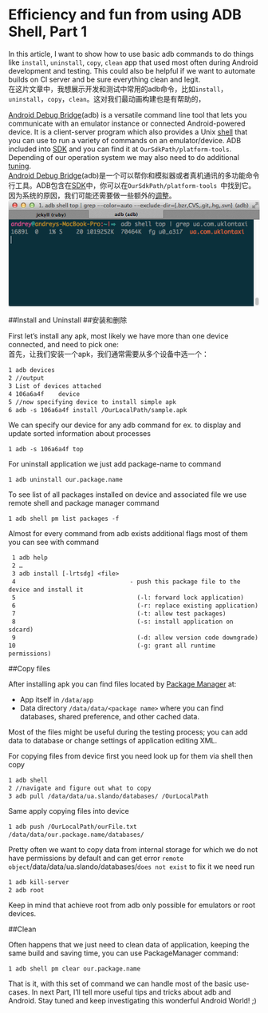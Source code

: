 # Efficiency and fun from using ADB Shell, Part 1

In this article, I want to show how to use basic adb commands to do
things like `install`, `uninstall`, `copy`, `clean` app that used most
often during Android development and testing. This could also be helpful
if we want to automate builds on CI server and be sure everything clean
and legit.  
在这片文章中，我想展示开发和测试中常用的adb命令，比如`install`，`uninstall`，`copy`，`clean`。这对我们最动画构建也是有帮助的，

[Android Debug
Bridge](https://developer.android.com/tools/help/adb.html)(adb) is a
versatile command line tool that lets you communicate with an emulator
instance or connected Android-powered device. It is a client-server
program which also provides a Unix
[shell](https://developer.android.com/tools/help/shell.html) that you
can use to run a variety of commands on an emulator/device. ADB included
into [SDK](https://developer.android.com/sdk/index.html) and you can
find it at `OurSdkPath/platform-tools`. Depending of our operation
system we may also need to do additional
[tuning](https://developer.android.com/tools/device.html#setting-up).  
[Android Debug Bridge](https://developer.android.com/tools/help/adb.html)(adb)是一个可以帮你和模拟器或者真机通讯的多功能命令行工具。ADB包含在[SDK](https://developer.android.com/sdk/index.html)中，你可以在`OurSdkPath/platform-tools `中找到它。因为系统的原因，我们可能还需要做一些额外的[调整](https://developer.android.com/tools/device.html#setting-up)。  
![ADB Shell](https://github.com/DroidWorkerLYF/Translate/blob/master/Efficiency%20and%20fun%20from%20using%20ADB/adb_shell.png?raw=true)  

##Install and Uninstall
##安装和删除

First let’s install any apk, most likely we have more than one device
connected, and need to pick one:  
首先，让我们安装一个apk，我们通常需要从多个设备中选一个：

    1 adb devices
    2 //output
    3 List of devices attached
    4 106a6a4f    device
    5 //now specifying device to install simple apk
    6 adb -s 106a6a4f install /OurLocalPath/sample.apk

We can specify our device for any adb command for ex. to display and
update sorted information about processes  


    1 adb -s 106a6a4f top

For uninstall application we just add package-name to command

    1 adb uninstall our.package.name


To see list of all packages installed on device and associated file we
use remote shell and package manager command


    1 adb shell pm list packages -f

Almost for every command from adb exists additional flags most of them
you can see with command

     1 adb help
     2 …
     3 adb install [-lrtsdg] <file>
     4                                - push this package file to the device and install it
     5                                  (-l: forward lock application)
     6                                  (-r: replace existing application)
     7                                  (-t: allow test packages)
     8                                  (-s: install application on sdcard)
     9                                  (-d: allow version code downgrade)
    10                                  (-g: grant all runtime permissions)

##Copy files

After installing apk you can find files located by [Package
Manager](https://dzone.com/articles/depth-android-package-manager) at:

-   App itself in `/data/app`
-   Data directory `/data/data/<package name>` where you can find
    databases, shared preference, and other cached data.

Most of the files might be useful during the testing process; you can
add data to database or change settings of application editing XML.

For copying files from device first you need look up for them via shell
then copy

    1 adb shell 
    2 //navigate and figure out what to copy
    3 adb pull /data/data/ua.slando/databases/ /OurLocalPath

Same apply copying files into device

    1 adb push /OurLocalPath/ourFile.txt /data/data/our.package.name/databases/


Pretty often we want to copy data from internal storage for which we do
not have permissions by default and can get error
`remote object`/data/data/ua.slando/databases/`does not exist` to fix it
we need run


    1 adb kill-server
    2 adb root


Keep in mind that achieve root from adb only possible for emulators or
root devices.

##Clean

Often happens that we just need to clean data of application, keeping
the same build and saving time, you can use PackageManager command:

    1 adb shell pm clear our.package.name


That is it, with this set of command we can handle most of the basic
use-cases. In next Part, I’ll tell more useful tips and tricks about adb
and Android. Stay tuned and keep investigating this wonderful Android
World! ;)